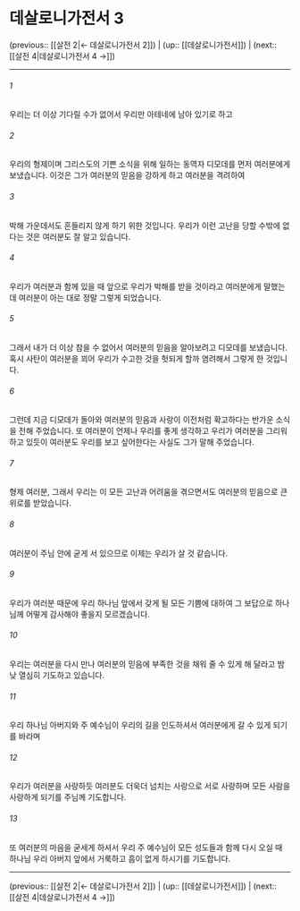# 데살로니가전서 3

(previous:: [[살전 2|← 데살로니가전서 2]]) | (up:: [[데살로니가전서]]) | (next:: [[살전 4|데살로니가전서 4 →]])

***




###### 1 

우리는 더 이상 기다릴 수가 없어서 우리만 아테네에 남아 있기로 하고 



###### 2 

우리의 형제이며 그리스도의 기쁜 소식을 위해 일하는 동역자 디모데를 먼저 여러분에게 보냈습니다. 이것은 그가 여러분의 믿음을 강하게 하고 여러분을 격려하여 



###### 3 

박해 가운데서도 흔들리지 않게 하기 위한 것입니다. 우리가 이런 고난을 당할 수밖에 없다는 것은 여러분도 잘 알고 있습니다. 



###### 4 

우리가 여러분과 함께 있을 때 앞으로 우리가 박해를 받을 것이라고 여러분에게 말했는데 여러분이 아는 대로 정말 그렇게 되었습니다. 



###### 5 

그래서 내가 더 이상 참을 수 없어서 여러분의 믿음을 알아보려고 디모데를 보냈습니다. 혹시 사탄이 여러분을 꾀어 우리가 수고한 것을 헛되게 할까 염려해서 그렇게 한 것입니다. 



###### 6 

그런데 지금 디모데가 돌아와 여러분의 믿음과 사랑이 이전처럼 확고하다는 반가운 소식을 전해 주었습니다. 또 여러분이 언제나 우리를 좋게 생각하고 우리가 여러분을 그리워하고 있듯이 여러분도 우리를 보고 싶어한다는 사실도 그가 말해 주었습니다. 



###### 7 

형제 여러분, 그래서 우리는 이 모든 고난과 어려움을 겪으면서도 여러분의 믿음으로 큰 위로를 받았습니다. 



###### 8 

여러분이 주님 안에 굳게 서 있으므로 이제는 우리가 살 것 같습니다. 



###### 9 

우리가 여러분 때문에 우리 하나님 앞에서 갖게 될 모든 기쁨에 대하여 그 보답으로 하나님께 어떻게 감사해야 좋을지 모르겠습니다. 



###### 10 

우리는 여러분을 다시 만나 여러분의 믿음에 부족한 것을 채워 줄 수 있게 해 달라고 밤낮 열심히 기도하고 있습니다. 



###### 11 

우리 하나님 아버지와 주 예수님이 우리의 길을 인도하셔서 여러분에게 갈 수 있게 되기를 바라며 



###### 12 

우리가 여러분을 사랑하듯 여러분도 더욱더 넘치는 사랑으로 서로 사랑하며 모든 사람을 사랑하게 되기를 주님께 기도합니다. 



###### 13 

또 여러분의 마음을 굳세게 하셔서 우리 주 예수님이 모든 성도들과 함께 다시 오실 때 하나님 우리 아버지 앞에서 거룩하고 흠이 없게 하시기를 기도합니다.

***

(previous:: [[살전 2|← 데살로니가전서 2]]) | (up:: [[데살로니가전서]]) | (next:: [[살전 4|데살로니가전서 4 →]])
